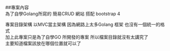 ##專案內容<br>
為了自學Golang所寫的 簡易CRUD 網站 搭配 bootstrap 4

專案目錄架構 以MVC當主架構 因為網路上太多Golang 框架 也沒有一個統一的格式<br>
加上此專案只是為了自學GO 所開發的專案 所以檔案目錄就沒有太講究了<br>
主要知道檔案該放在哪個位置就可以了

